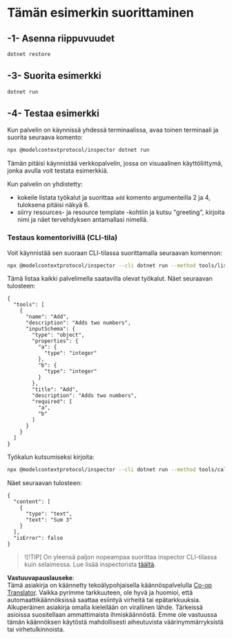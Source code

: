 <!--
CO_OP_TRANSLATOR_METADATA:
{
  "original_hash": "1d6ed68c1dd1584c2d8eb599fa601c0b",
  "translation_date": "2025-06-18T06:02:14+00:00",
  "source_file": "03-GettingStarted/01-first-server/solution/dotnet/README.md",
  "language_code": "fi"
}
-->
# Tämän esimerkin suorittaminen

## -1- Asenna riippuvuudet

```bash
dotnet restore
```

## -3- Suorita esimerkki

```bash
dotnet run
```

## -4- Testaa esimerkki

Kun palvelin on käynnissä yhdessä terminaalissa, avaa toinen terminaali ja suorita seuraava komento:

```bash
npx @modelcontextprotocol/inspector dotnet run
```

Tämän pitäisi käynnistää verkkopalvelin, jossa on visuaalinen käyttöliittymä, jonka avulla voit testata esimerkkiä.

Kun palvelin on yhdistetty:

- kokeile listata työkalut ja suorittaa `add` komento argumenteilla 2 ja 4, tuloksena pitäisi näkyä 6.
- siirry resources- ja resource template -kohtiin ja kutsu "greeting", kirjoita nimi ja näet tervehdyksen antamallasi nimellä.

### Testaus komentorivillä (CLI-tila)

Voit käynnistää sen suoraan CLI-tilassa suorittamalla seuraavan komennon:

```bash
npx @modelcontextprotocol/inspector --cli dotnet run --method tools/list
```

Tämä listaa kaikki palvelimella saatavilla olevat työkalut. Näet seuraavan tulosteen:

```text
{
  "tools": [
    {
      "name": "Add",
      "description": "Adds two numbers",
      "inputSchema": {
        "type": "object",
        "properties": {
          "a": {
            "type": "integer"
          },
          "b": {
            "type": "integer"
          }
        },
        "title": "Add",
        "description": "Adds two numbers",
        "required": [
          "a",
          "b"
        ]
      }
    }
  ]
}
```

Työkalun kutsumiseksi kirjoita:

```bash
npx @modelcontextprotocol/inspector --cli dotnet run --method tools/call --tool-name Add --tool-arg a=1 --tool-arg b=2
```

Näet seuraavan tulosteen:

```text
{
  "content": [
    {
      "type": "text",
      "text": "Sum 3"
    }
  ],
  "isError": false
}
```

> ![!TIP]
> On yleensä paljon nopeampaa suorittaa inspector CLI-tilassa kuin selaimessa.
> Lue lisää inspectorista [täältä](https://github.com/modelcontextprotocol/inspector).

**Vastuuvapauslauseke**:  
Tämä asiakirja on käännetty tekoälypohjaisella käännöspalvelulla [Co-op Translator](https://github.com/Azure/co-op-translator). Vaikka pyrimme tarkkuuteen, ole hyvä ja huomioi, että automaattikäännöksissä saattaa esiintyä virheitä tai epätarkkuuksia. Alkuperäinen asiakirja omalla kielellään on virallinen lähde. Tärkeissä asioissa suositellaan ammattimaista ihmiskäännöstä. Emme ole vastuussa tämän käännöksen käytöstä mahdollisesti aiheutuvista väärinymmärryksistä tai virhetulkinnoista.